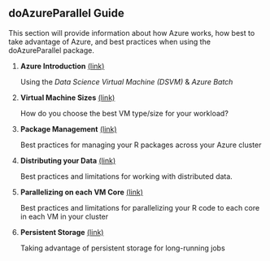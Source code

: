 ## doAzureParallel Guide 
This section will provide information about how Azure works, how best to take advantage of Azure, and best practices when using the doAzureParallel package.

1. **Azure Introduction** [(link)](./00-azure-introduction.md)

   Using the *Data Science Virtual Machine (DSVM)* & *Azure Batch* 

2. **Virtual Machine Sizes** [(link)](./10-choosing-vm-sizes.md)

   How do you choose the best VM type/size for your workload?
   
3. **Package Management** [(link)](./20-package-management.md)

   Best practices for managing your R packages across your Azure cluster
   
4. **Distributing your Data** [(link)](./21-distributing-data.md)

   Best practices and limitations for working with distributed data.
   
5. **Parallelizing on each VM Core** [(link)](./22-parallelizing-cores.md)

   Best practices and limitations for parallelizing your R code to each core in each VM in your cluster

6. **Persistent Storage** [(link)](./23-persistent-storage.md)

   Taking advantage of persistent storage for long-running jobs
